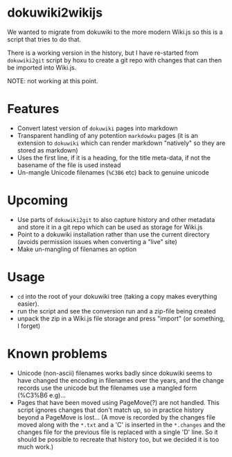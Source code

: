 # dokuwiki2wikijs

We wanted to migrate from dokuwiki to the more modern Wiki.js so this is a script that tries to do that.

There is a working version in the history, but I have re-started from `dokuwiki2git` script by hoxu to create a git repo with changes that can then be imported into Wiki.js.

NOTE: not working at this point.

# Features

- Convert latest version of `dokuwiki` pages into markdown
- Transparent handling of any potention `markdowku` pages (it is an extension to `dokuwiki` which can render markdown "natively" so they are stored as markdown)
- Uses the first line, if it is a heading, for the title meta-data, if not the basename of the file is used instead
- Un-mangle Unicode filenames (`%C3B6` etc) back to genuine unicode

# Upcoming

- Use parts of `dokuwiki2git` to also capture history and other metadata and store it in a git repo which can be used as storage for Wiki.js
- Point to a dokuwiki installation rather than use the current directory (avoids permission issues when converting a "live" site)
- Make un-mangling of filenames an option

# Usage

- `cd` into the root of your dokuwiki tree (taking a copy makes everything easier).
- run the script and see the conversion run and a zip-file being created
- unpack the zip in a Wiki.js file storage and press "import" (or something, I forget)

# Known problems

- Unicode (non-ascii) filenames works badly since dokuwiki seems to have changed the encoding in filenames over the years, and the change records use the unicode but the filenames use a mangled form (%C3%B6 e.g)...
- Pages that have been moved using PageMove(?) are not handled. This script ignores changes that don't match up, so in practice history beyond a PageMove is lost... (A move is recorded by the changes file moved along with the `*.txt` and a 'C' is inserted in the `*.changes` and the changes file for the previous file is replaced with a single 'D' line. So it should be possible to recreate that history too, but we decided it is too much work.)

